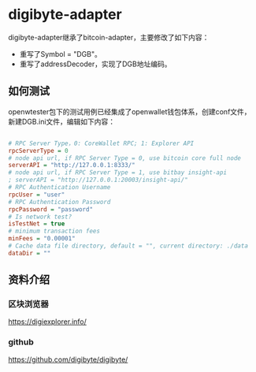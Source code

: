 # digibyte-adapter

digibyte-adapter继承了bitcoin-adapter，主要修改了如下内容：

- 重写了Symbol = "DGB"。
- 重写了addressDecoder，实现了DGB地址编码。

## 如何测试

openwtester包下的测试用例已经集成了openwallet钱包体系，创建conf文件，新建DGB.ini文件，编辑如下内容：

```ini

# RPC Server Type，0: CoreWallet RPC; 1: Explorer API
rpcServerType = 0
# node api url, if RPC Server Type = 0, use bitcoin core full node
serverAPI = "http://127.0.0.1:8333/"
# node api url, if RPC Server Type = 1, use bitbay insight-api
; serverAPI = "http://127.0.0.1:20003/insight-api/"
# RPC Authentication Username
rpcUser = "user"
# RPC Authentication Password
rpcPassword = "password"
# Is network test?
isTestNet = true
# minimum transaction fees
minFees = "0.00001"
# Cache data file directory, default = "", current directory: ./data
dataDir = ""

```

## 资料介绍

### 区块浏览器

https://digiexplorer.info/

### github

https://github.com/digibyte/digibyte/
